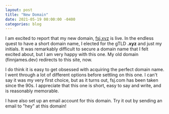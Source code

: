 ```yaml
---
layout: post
title: "New Domain"
date: 2021-05-19 00:00:00 -0400
categories: blog
---
```


I am excited to report that my new domain, [fsj.xyz](https://fsj.xyz) is live. In the endless quest to have a short domain name, I elected for the gTLD **.xyz** and just my initials. It was remarkably difficult to secure a domain name that I felt excited about, but I am very happy with this one. My old domain (finnjames.dev) redirects to this site, now.

I do think it is easy to get obsessed with acquiring the perfect domain name. I went through a lot of different options before settling on this one. I can't say it was my very first choice, but as it turns out, fsj.com has been taken since the 90s. I appreciate that this one is short, easy to say and write, and is reasonably memorable.

I have also set up an email account for this domain. Try it out by sending an email to "hey" at this domain!